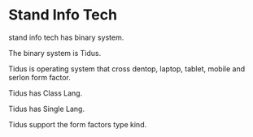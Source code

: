 # Stand Info Tech

stand info tech has binary system.

The binary system is Tidus.

Tidus is operating system that cross dentop, laptop, tablet, 
mobile and serlon form factor.

Tidus has Class Lang.

Tidus has Single Lang.

Tidus support the form factors type kind.